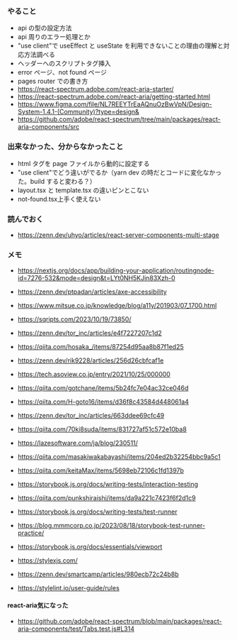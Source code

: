 ### やること

- api の型の設定方法
- api 周りのエラー処理とか
- "use client"で useEffect と useState を利用できないことの理由の理解と対応方法調べる
- ヘッダーへのスクリプトタグ挿入
- error ページ、not found ページ
- pages router での書き方
- https://react-spectrum.adobe.com/react-aria-starter/
- https://react-spectrum.adobe.com/react-aria/getting-started.html
- https://www.figma.com/file/NL7REEYTrEaAQnuOzBwVpN/Design-System-1.4.1-(Community)?type=design&
- https://github.com/adobe/react-spectrum/tree/main/packages/react-aria-components/src

### 出来なかった、分からなかったこと

- html タグを page ファイルから動的に設定する
- "use client"でどう違いがでるか（yarn dev の時だとコードに変化なかった。build すると変わる？）
- layout.tsx と template.tsx の違いピンとこない
- not-found.tsx上手く使えない

### 読んでおく

- https://zenn.dev/uhyo/articles/react-server-components-multi-stage

### メモ

- https://nextjs.org/docs/app/building-your-application/routingnode-id=7276-532&mode=design&t=LYt0NH5KJin83Xzh-0
- https://zenn.dev/ptpadan/articles/axe-accessibility
- https://www.mitsue.co.jp/knowledge/blog/a11y/201903/07_1700.html
- https://sqripts.com/2023/10/19/73850/
- https://zenn.dev/tor_inc/articles/e4f7227207c1d2
- https://qiita.com/hosaka_/items/87254d95aa8b87f1ed25
- https://zenn.dev/rik9228/articles/256d26cbfcaf1e
- https://tech.asoview.co.jp/entry/2021/10/25/000000
- https://qiita.com/gotchane/items/5b24fc7e04ac32ce046d
- https://qiita.com/H-goto16/items/d36f8c43584d448061a4
- https://zenn.dev/tor_inc/articles/663ddee69cfc49
- https://qiita.com/70ki8suda/items/831727af51c572e10ba8
- https://lazesoftware.com/ja/blog/230511/

- https://qiita.com/masakiwakabayashi/items/204ed2b32254bbc9a5c1
- https://qiita.com/keitaMax/items/5698eb72106c1fd1397b

- https://storybook.js.org/docs/writing-tests/interaction-testing
- https://qiita.com/punkshiraishi/items/da9a221c7423f6f2d1c9

- https://storybook.js.org/docs/writing-tests/test-runner
- https://blog.mmmcorp.co.jp/2023/08/18/storybook-test-runner-practice/
- https://storybook.js.org/docs/essentials/viewport

- https://stylexjs.com/
- https://zenn.dev/smartcamp/articles/980ecb72c24b8b

- https://stylelint.io/user-guide/rules

#### react-aria気になった

- https://github.com/adobe/react-spectrum/blob/main/packages/react-aria-components/test/Tabs.test.js#L314
